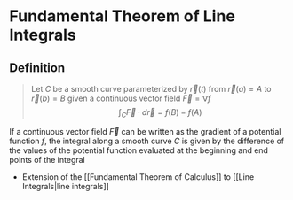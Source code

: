 # Fundamental Theorem of Line Integrals

## Definition

> Let $C$ be a smooth curve parameterized by $\vec{r}(t)$ from $\vec{r}(a)=A$ to $\vec{r}(b)=B$ given a continuous vector field $\vec{F}=\nabla f$
> $$\int_C\vec{F}\cdot d\vec{r}=f(B)-f(A)$$

If a continuous vector field $\vec{F}$ can be written as the gradient of a potential function $f$, the integral along a smooth curve $C$ is given by the difference of the values of the potential function evaluated at the beginning and end points of the integral

- Extension of the [[Fundamental Theorem of Calculus]] to [[Line Integrals|line integrals]]

